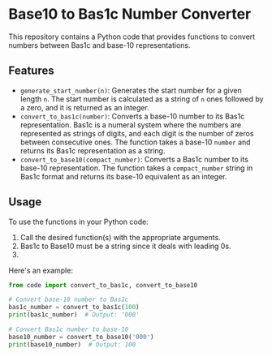 # Base10 to Bas1c Number Converter

This repository contains a Python code that provides functions to convert numbers between Bas1c and base-10 representations.

## Features

- `generate_start_number(n)`: Generates the start number for a given length `n`. The start number is calculated as a string of `n` ones followed by a zero, and it is returned as an integer.
- `convert_to_bas1c(number)`: Converts a base-10 number to its Bas1c representation. Bas1c is a numeral system where the numbers are represented as strings of digits, and each digit is the number of zeros between consecutive ones. The function takes a base-10 `number` and returns its Bas1c representation as a string.
- `convert_to_base10(compact_number)`: Converts a Bas1c number to its base-10 representation. The function takes a `compact_number` string in Bas1c format and returns its base-10 equivalent as an integer.

## Usage

To use the functions in your Python code:

1. Call the desired function(s) with the appropriate arguments.
2. Bas1c to Base10 must be a string since it deals with leading 0s.
3.
Here's an example:

```python
from code import convert_to_bas1c, convert_to_base10

# Convert base-10 number to Bas1c
bas1c_number = convert_to_bas1c(100)
print(bas1c_number)  # Output: '000'

# Convert Bas1c number to base-10
base10_number = convert_to_base10('000')
print(base10_number)  # Output: 100
```
